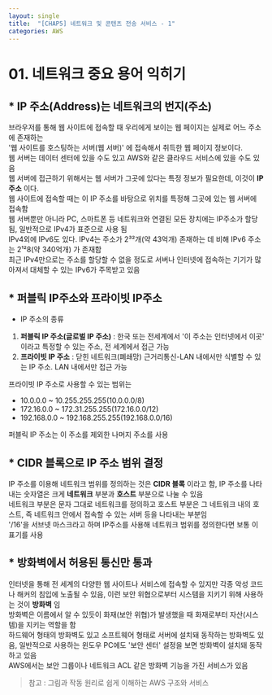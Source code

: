 ```yaml
---
layout: single
title:  "[CHAP5] 네트워크 및 콘텐츠 전송 서비스 - 1"
categories: AWS
---
```


# 01. 네트워크 중요 용어 익히기

## * IP 주소(Address)는 네트워크의 번지(주소)

브라우저를 통해 웹 사이트에 접속할 때 우리에게 보이는 웹 페이지는 실제로 어느 주소에 존재하는  
'웹 사이트를 호스팅하는 서버(웹 서버)' 에 접속해서 취득한 웹 페이지 정보이다.  
웹 서버는 데이터 센터에 있을 수도 있고  AWS와 같은 클라우드 서비스에 있을 수도 있음  
웹 서버에 접근하기 위해서는 웹 서버가 그곳에 있다는 특정 정보가 필요한데, 이것이 **IP주소** 이다.  
웹 사이트에 접속할 때는 이 IP 주소를 바탕으로 위치를 특정해 그곳에 있는 웹 서버에 접속함  
웹 서버뿐만 아니라 PC, 스마트폰 등 네트워크와 연결된 모든 장치에는 IP주소가 할당됨, 일반적으로 IPv4가 표준으로 사용 됨  
IPv4외에 IPv6도 있다. IPv4는 주소가 2³²개(약 43억개) 존재하는 데 비해 IPv6 주소는 2¹²8(약 340억개) 가 존재함  
최근 IPv4만으로는 주소를 할당할 수 없을 정도로 서버나 인터넷에 접속하는 기기가 많아져서 대체할 수 있는 IPv6가 주목받고 있음  

## * 퍼블릭 IP주소와 프라이빗 IP주소

* IP 주소의 종류
1. **퍼블릭 IP 주소(글로벌 IP 주소)** : 한국 또는 전세계에서 '이 주소는 인터넷에서 이곳' 이라고 특정할 수 있는 주소, 전 세계에서 접근 가능
2. **프라이빗 IP 주소** : 닫힌 네트워크(폐쇄망) 근거리통신-LAN 내에서만 식별할 수 있는 IP 주소. LAN 내에서만 접근 가능

프라이빗 IP 주소로 사용할 수 있는 범위는
- 10.0.0.0 ~ 10.255.255.255(10.0.0.0/8)
- 172.16.0.0 ~ 172.31.255.255(172.16.0.0/12)
- 192.168.0.0 ~ 192.168.255.255(192.168.0.0/16)

퍼블릭 IP 주소는 이 주소를 제외한 나머지 주소를 사용    


## * CIDR 블록으로 IP 주소 범위 결정

IP 주소를 이용해 네트워크 범위를 정의하는 것은 **CIDR 블록** 이라고 함, IP 주소를 나타내는 숫자열은 크게 **네트워크** 부분과 **호스트** 부분으로 나눌 수 있음  
네트워크 부분은 문자 그대로 네트워크를 정의하고 호스트 부분은 그 네트워크 내의 호스트, 즉 네트워크 안에서 접속할 수 있는 서버 등을 나타내는 부분임  
'/16'을 서브넷 마스크라고 하며 IP주소를 사용해 네트워크 범위를 정의한다면 보통 이 표기를 사용  


## * 방화벽에서 허용된 통신만 통과

인터넷을 통해 전 세계의 다양한 웹 사이트나 서비스에 접속할 수 있지만 각종 악성 코드나 해커의 침입에 노출될 수 있음, 이런 보안 위협으로부터 시스템을 지키기 위해 사용하는 것이 **방화벽** 임  
방화벽은 이름에서 알 수 있듯이 화재(보안 위협)가 발생했을 때 화재로부터 자산(시스템)을 지키는 역할을 함  
하드웨어 형태의 방화벽도 있고 소프트웨어 형태로 서버에 설치돼 동작하는 방화벽도 있음, 일반적으로 사용하는 윈도우 PC에도 '보안 센터' 설정을 보면 방화벽이 설치돼 동작하고 있음  
AWS에서는 보안 그룹이나 네트워크 ACL 같은 방화벽 기능을 가진 서비스가 있음  


> 참고 : 그림과 작동 원리로 쉽게 이해하는 AWS 구조와 서비스